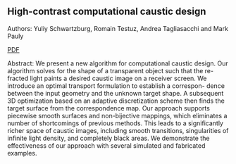 ## High-contrast computational caustic design

Authors: Yuliy Schwartzburg, Romain Testuz, Andrea Tagliasacchi and Mark Pauly

[PDF](http://lgg.epfl.ch/publications/2014/HighContrastCaustics.pdf)

Abstract:
We present a new algorithm for computational caustic design. Our algorithm solves for the shape of a transparent object such that the re- fracted light paints a desired caustic image on a receiver screen. We introduce an optimal transport formulation to establish a correspon- dence between the input geometry and the unknown target shape. A subsequent 3D optimization based on an adaptive discretization scheme then finds the target surface from the correspondence map. Our approach supports piecewise smooth surfaces and non-bijective mappings, which eliminates a number of shortcomings of previous methods. This leads to a significantly richer space of caustic images, including smooth transitions, singularities of infinite light density, and completely black areas. We demonstrate the effectiveness of our approach with several simulated and fabricated examples.
